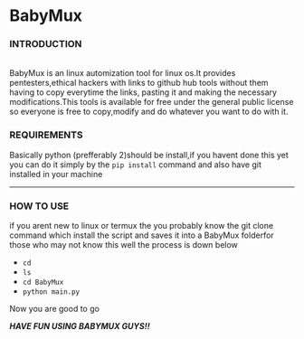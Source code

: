 # BabyMux
<h3><span>INTRODUCTION</span></h3>
<br>  
BabyMux is an linux automization tool for linux os.It provides pentesters,ethical hackers with links to github hub tools without them having to copy everytime the links, pasting it and making the necessary modifications.This tools is available for free under the general public license so everyone is free to copy,modify and do whatever you want to do with it.
<h3><span>REQUIREMENTS</span></h3>
Basically python (prefferably 2)should be install,if you havent done this yet you can do it simply by the <code>pip install</code> command and also have git installed in your machine<hr>
<h3><span>HOW TO USE</span></h3>
if you arent new to linux or termux the you probably know the git clone command which install the script and saves it into a BabyMux folderfor those who may not know this well the process is down below
<ul>
<li><code>cd</li></code>
<li><code>ls</li></code>
<li><code>cd BabyMux</li></code>
<li><code>python main.py</li></code>
</ul>
Now you are good to go<br>

<b><i>HAVE FUN USING BABYMUX GUYS!!</i></b>
